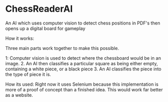 # ChessReaderAI
An AI which uses computer vision to detect chess positions in PDF's then opens up a digital board for gameplay


How it works:

Three main parts work together to make this possible.

1: Computer vision is used to detect where the chessboard would be in an image.
2. An AI then classifies a particular square as being either empty, containing a white piece, or a black piece
3. An AI classifies the piece into the type of piece it is.

How its used:
Right now it uses Selenium because this implementation is more of a proof of concept than a finished idea. This would work far better as a website.
